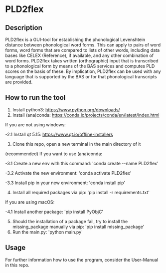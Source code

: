 # PLD2flex

## Description
PLD2flex is a GUI-tool for establishing the phonological Levenshtein distance between phonological word forms. This can apply to pairs of word forms, word forms that are compared to lists of other words, including data bases like CELEX (Reference), if available, and any other combination of word forms. PLD2flex takes written (orthographic) input that is transcribed to a phonological form by means of the BAS services and computes PLD scores on the basis of these. By implication, PLD2flex can be used with any language that is supported by the BAS or for that phonological transcripts are provided. 

## How to run the tool

1. Install python3: https://www.python.org/downloads/
2. Install (ana)conda: https://conda.io/projects/conda/en/latest/index.html

If you are not using windows:

-2.1 Install qt 5.15: https://www.qt.io/offline-installers  

3. Clone this repo, open a new terminal in the main directory of it

(recommended) If you want to use (ana)conda:

-3.1 Create a new env with this command:
'conda create --name PLD2flex'

-3.2 Activate the new environment:
'conda activate PLD2flex'

-3.3 Install pip in your new environment:
'conda install pip'

4. Install all required packages via pip:
'pip install -r requirements.txt'

If you are using macOS:

-4.1 Install another package: 'pip install PyObjC'

5. Should the installation of a package fail, try to install the missing_package manually via pip:
'pip install missing_package'
6. Run the main.py:
'python main.py'

## Usage

For further information how to use the program, consider the User-Manual in this repo.
